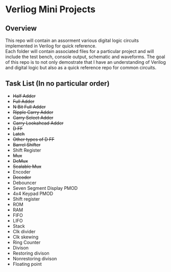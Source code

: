 # Verliog Mini Projects

## Overview
This repo will contain an assorment various digital logic circuits implemented in Verilog for quick reference.  
Each folder will contain associated files for a particular project and will include the test bench, console output, schematic and waveforms.
The goal of this repo is to not only demostrate that I have an understanding of Verilog and digital logic but also as a quick reference repo for common circuits.

## Task List (In no particular order)
- ~~Half Adder~~
- ~~Full Adder~~
- ~~N Bit Full Adder~~
- ~~Ripple Carry Adder~~
- ~~Carry Select Adder~~
- ~~Carry Lookahead Adder~~
- ~~D FF~~
- ~~Latch~~
- ~~Other types of D FF~~
- ~~Barrel Shifter~~
- Shift Register
- ~~Mux~~
- ~~DeMux~~
- ~~Scalable Mux~~
- Encoder
- ~~Decoder~~
- Debouncer
- Seven Segment Display PMOD
- 4x4 Keypad PMOD
- Shift register 
- ROM
- RAM
- FIFO
- LIFO
- Stack
- Clk divider
- Clk skewing 
- Ring Counter 
- Divison
- Restoring divison
- Nonrestoring divison
- Floating point